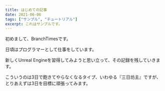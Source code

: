 ```yaml
---
title: はじめての記事
date: 2021-06-06
tags: ["サンプル", "チュートリアル"]
excerpt: これはサンプルです。
---
```


初めまして、BranchTimesです。

日頃はプログラマーとして仕事をしています。

新しくUnreal Engineを習得してみようと思い立って、その記録を残していきます。

こういうのは3日で飽きてやらなくなるタイプ、いわゆる『三日坊主』ですが、
とりあえずは3日を目標に頑張ってみます。
